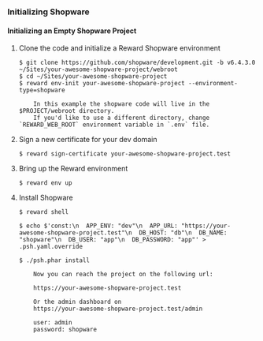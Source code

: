 ### Initializing Shopware

#### Initializing an Empty Shopware Project

1. Clone the code and initialize a Reward Shopware environment

    ``` shell
    $ git clone https://github.com/shopware/development.git -b v6.4.3.0 ~/Sites/your-awesome-shopware-project/webroot
    $ cd ~/Sites/your-awesome-shopware-project
    $ reward env-init your-awesome-shopware-project --environment-type=shopware
    ```

    ``` ...note::
        In this example the shopware code will live in the $PROJECT/webroot directory.
        If you'd like to use a different directory, change `REWARD_WEB_ROOT` environment variable in `.env` file.
    ```

3. Sign a new certificate for your dev domain

    ``` shell
    $ reward sign-certificate your-awesome-shopware-project.test
    ```

4. Bring up the Reward environment

    ``` shell
    $ reward env up
    ```

5. Install Shopware

    ``` shell
    $ reward shell

    $ echo $'const:\n  APP_ENV: "dev"\n  APP_URL: "https://your-awesome-shopware-project.test"\n  DB_HOST: "db"\n  DB_NAME: "shopware"\n  DB_USER: "app"\n  DB_PASSWORD: "app"' > .psh.yaml.override

    $ ./psh.phar install
    ```

    ``` ...note::
        Now you can reach the project on the following url:

        https://your-awesome-shopware-project.test
   
        Or the admin dashboard on
        https://your-awesome-shopware-project.test/admin
   
        user: admin
        password: shopware
    ```
